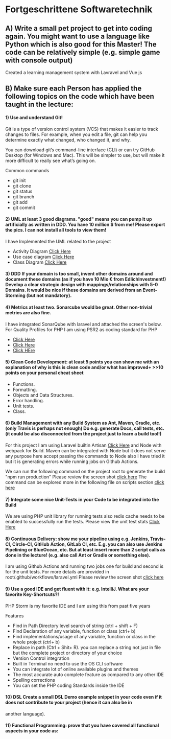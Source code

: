 # Fortgeschrittene Softwaretechnik

## A) Write a small pet project to get into coding again. You might want to use a language like Python which is also good for this Master! The code can be relatively simple (e.g. simple game with console output)

Created a learning management system with Lavravel and Vue js  

## B) Make sure each Person has applied the following topics on the code which have been taught in the lecture:
 #### 1) Use and understand Git!
 
Git is a type of version control system (VCS) that makes it easier to track changes to files. For example, when you edit a file, git can help you determine exactly what changed, who changed it, and why.

You can download git’s command-line interface (CLI) or can try GitHub Desktop (for Windows and Mac). This will be simpler to use, but will make it more difficult to really see what’s going on.

Common commands
 - git init
 - git clone 
 - git status
 - git branch <new-branch-name>
 - git add <files>
 - git commit


####  2) UML at least 3 good diagrams. "good" means you can pump it up artificially as written in DDD. You have 10 million $ from me! Please export the pics. I can not install all tools to view them!
I have Implemented the UML related to the project

- Activity Diagram [Click Here](https://github.com/mohsinhassan618/LMS-for-Advanced-Software-Engineering/blob/main/extra/Activity%20Daigram.png) 
- Use case diagram [Click Here](https://github.com/mohsinhassan618/LMS-for-Advanced-Software-Engineering/blob/main/extra/Usecase%20Workspace.png)
- Class Diagram [Click Here](https://github.com/mohsinhassan618/LMS-for-Advanced-Software-Engineering/blob/main/extra/Class%20UML.png) 


####  3) DDD If your domain is too small, invent other domains around and document these domains (as if you have 10 Mio € from EdlichInvestment!) Develop a clear strategic design with mappings/relationships with 5-0 Domains. It would be nice if these domains are derived from an Event-Storming (but not mandatory). 


#### 4) Metrics at least two. Sonarcube would be great. Other non-trivial metrics are also fine.

I have integrated SonarQube with laravel and attached the screen's below. For Quality Profiles for PHP I am using PSR2 as coding standard for PHP 
 

- [Click Here](https://github.com/mohsinhassan618/LMS-for-Advanced-Software-Engineering/blob/main/extra/Sonar.png)
- [Click Here](https://github.com/mohsinhassan618/LMS-for-Advanced-Software-Engineering/blob/main/extra/Sonar%20Project%20Overview.png) 
- [Click HEre](https://github.com/mohsinhassan618/LMS-for-Advanced-Software-Engineering/blob/main/extra/Quality%20Profiles.png)


#### 5) Clean Code Development: at least 5 points you can show me with an explanation of why is this is clean code and/or what has improved+ >>10 points on your personal cheat sheet

 - Functions.
 - Formatting.
 - Objects and Data Structures.
 - Error handling.
 - Unit tests.
 - Class.


#### 6) Build Management with any Build System as Ant, Maven, Gradle, etc. (only Travis is perhaps not enough) Do e.g. generate Docs, call tests, etc. (it could be also disconnected from the project just to learn a build tool!)

For this project I am using Laravel builtin Artisan [Click Here](https://laravel.com/docs/8.x/artisan#introduction) and 
Node with webpack for Build. Maven can be integrated with Node but it does not serve any purpose here accept passing the commands to Node also I have tried it but it is generating errors while running jobs on Github Actions.   

We can run the following command on the project root to generate the build "npm run production"
Please review the screen shot [click here](https://github.com/mohsinhassan618/LMS-for-Advanced-Software-Engineering/blob/main/extra/npm%20Build.png)
The command can be explored more in the following file on scripts section [click here](https://github.com/mohsinhassan618/LMS-for-Advanced-Software-Engineering/blob/main/package.json) 

####  7) Integrate some nice Unit-Tests in your Code to be integrated into the Build
We are using PHP unit library for running tests also redis cache needs to be enabled to successfully run the tests.
Please view the unit test stats [Click Here](https://github.com/mohsinhassan618/LMS-for-Advanced-Software-Engineering/blob/main/extra/Unit%20tests.png)


####  8) Continuous Delivery: show me your pipeline using e.g. Jenkins, Travis-CI, Circle-CI, GitHub Action, GitLab CI, etc. E.g. you can also use Jenkins Pipelining or BlueOcean, etc. But at least insert more than 2 script calls as done in the lecture! (e.g. also call Ant or Gradle or something else).
I am using Github Actions and running two jobs one for build and second is for the unit tests. For more details are provided in root/.github/workflows/laravel.yml
Please review the screen shot [click here](https://github.com/mohsinhassan618/LMS-for-Advanced-Software-Engineering/blob/main/extra/CI%20CD.png) 

####  9) Use a good IDE and get fluent with it: e.g. IntelliJ. What are your favorite Key-Shortcuts?!
PHP Storm is my favorite IDE and I am using this from past five years 

Features 

-  Find in Path Directory level search of string  (ctrl + shift + F)
-  Find Declaration of any variable, function or class (ctrl+ b) 
-  Find implementations/usage of any variable, function or class in the whole project (ctrl+ b)
-  Replace in path (Ctrl + Shit+ R). you can replace a string not just in file but the complete project or directory of your choice  
-  Version Control integration 
-  Built in Terminal no need to use the OS CLI software
-  You can integrate lot of online available plugins and themes
-  The most accurate auto complete feature as compared to any other IDE
-  Spelling corrections
-  You can set the PHP coding Standards inside the IDE  

####  10) DSL Create a small DSL Demo example snippet in your code even if it does not contribute to your project (hence it can also be in
another language).

#### 11) Functional Programming: prove that you have covered all functional aspects in your code as:

#
